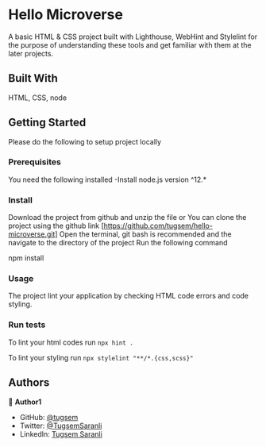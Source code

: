 # Hello Microverse

A basic HTML & CSS project built with Lighthouse, WebHint and Stylelint for the purpose of understanding these tools and get familiar with them at the later projects.

## Built With

HTML, CSS, node

## Getting Started

Please do the following to setup project locally

### Prerequisites

You need the following installed
-Install node.js version ^12.\*

### Install

Download the project from github and unzip the file or You can clone the project using the github link [https://github.com/tugsem/hello-microverse.git]
Open the terminal, git bash is recommended and the navigate to the directory of the project
Run the following command

npm install

### Usage

The project lint your application by checking HTML code errors and code styling.

### Run tests

To lint your html codes run
`npx hint .`

To lint your styling run
`npx stylelint "**/*.{css,scss}"`

## Authors

👤 **Author1**

- GitHub: [@tugsem](https://github.com/tugsem)
- Twitter: [@TugsemSaranli](https://twitter.com/TugsemSaranli)
- LinkedIn: [Tugsem Saranli](https://linkedin.com/in/tugsem-saranli-5b2a98230/)

